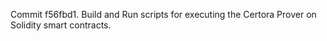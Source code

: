 Commit f56fbd1.                    Build and Run scripts for executing the Certora Prover on Solidity smart contracts.